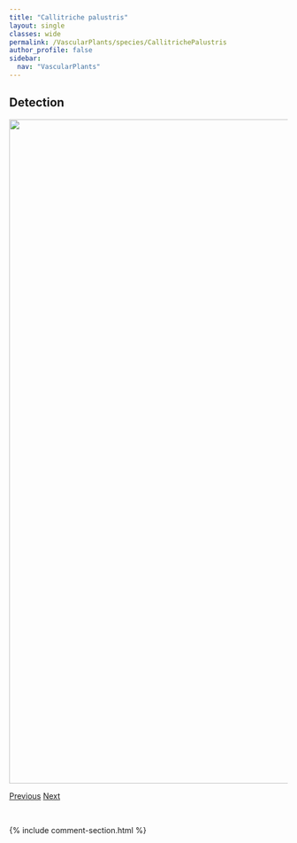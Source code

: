 ```yaml
---
title: "Callitriche palustris"
layout: single
classes: wide
permalink: /VascularPlants/species/CallitrichePalustris
author_profile: false
sidebar:
  nav: "VascularPlants"
---
```


<h2>Detection</h2>

<a href="https://drive.google.com/uc?export=view&id=1Q2OwN14Q80h4vmzHrkmIIIFv0w5nuh8c">
<img src="https://drive.google.com/uc?export=view&id=1Q2OwN14Q80h4vmzHrkmIIIFv0w5nuh8c" height = "1200" width = "800">
</a>


<a href="/DevelopmentWebsite/VascularPlants/species/CallitricheHermaphroditicaStenoptera" class="pagination--pager" title="Callitriche hermaphroditica/stenoptera">Previous</a> <a href="/DevelopmentWebsite/VascularPlants/species/CalthaNatans" class="pagination--pager" title="Caltha natans">Next</a>

<p>&nbsp;</p>

{% include comment-section.html %}
